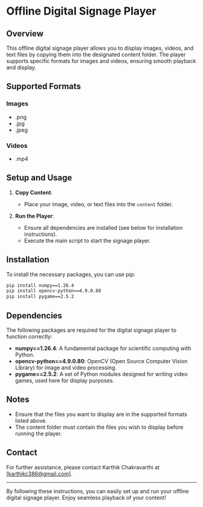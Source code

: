 # Offline Digital Signage Player

## Overview

This offline digital signage player allows you to display images, videos, and text files by copying them into the designated content folder. The player supports specific formats for images and videos, ensuring smooth playback and display.

## Supported Formats

### Images
- .png
- .jpg
- .jpeg

### Videos
- .mp4

## Setup and Usage

1. **Copy Content**:
   - Place your image, video, or text files into the `content` folder.

2. **Run the Player**:
   - Ensure all dependencies are installed (see below for installation instructions).
   - Execute the main script to start the signage player.

## Installation

To install the necessary packages, you can use pip:

```sh
pip install numpy==1.26.4
pip install opencv-python==4.9.0.80
pip install pygame==2.5.2
```

## Dependencies

The following packages are required for the digital signage player to function correctly:

- **numpy==1.26.4**: A fundamental package for scientific computing with Python.
- **opencv-python==4.9.0.80**: OpenCV (Open Source Computer Vision Library) for image and video processing.
- **pygame==2.5.2**: A set of Python modules designed for writing video games, used here for display purposes.

## Notes

- Ensure that the files you want to display are in the supported formats listed above.
- The content folder must contain the files you wish to display before running the player.

## Contact

For further assistance, please contact Karthik Chakravarthi at [karthikc386@gmail.com].

---

By following these instructions, you can easily set up and run your offline digital signage player. Enjoy seamless playback of your content!
